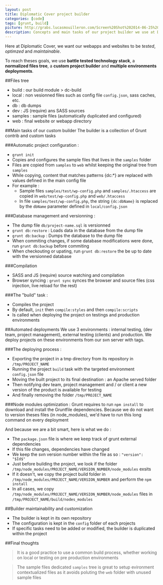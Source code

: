 ```yaml
---
layout: post
title: Diplomatic Cover project builder
categories: [code]
tags: [grunt, build]
picture: http://grabs.lucasmouilleron.com/Screen%20Shot%202014-06-25%20at%2011.28.32.png
description: Concepts and main tasks of our project builder we use at Diplomatic Cover
---
```


Here at Diplomatic Cover, we want our webapps and websites to be _tested_, _optimzed_ and _maintainable_.

To reach theses goals, we use __battle tested technology stack__, a __normalized files tree__, a __custom project builder__ and __multiple environments deployments__.

##Files tree
- build : our build module > dc-build
- local : non vesionned files such as config file ```config.json```, sass caches, etc.
- db : db dumps
- dev : JS (require) ans SASS sources
- samples : sample files (automatically duplicated and configured)
- web : final website or webapp directory

##Main tasks of our custom builder
The builder is a collection of Grunt contrib and custom tasks

###Automatic project configuration : 
- ```grunt init```
- Copies and configures the sample files that lives in the ```samples``` folder
- Files are copied from ```samples``` to ```web``` whilst keeping the original tree from ```samples```
- While copying, content that matches patterns {dc:*} are replaced with values defined in the main config file
- For example : 
    - Sample files ```samples/test/wp-config.php``` and ```samples/.htaccess``` are copied in ```web/test/wp-config.php``` and ```web/.htaccess```
    - In file ```samples/test/wp-config.php```, the string ```{dc:dbName}``` is replaced by the ```dbName``` parameter defined in ```local/config.json```

###Database management and versionning : 
- The dump file ```db/project-name.sql``` is versionned
- ```grunt db:restore``` : Loads data in the database from the dump file
- ```grunt db:backup``` : Dumps the database to the dump file
- When commiting changes, if some database modifications were done, run ```grunt db:backup``` before commiting
- When checkouting or upating, run ```grunt db:restore``` the be up to date with the versionned database

###Compilation
- SASS and JS (require) source watching and compilation
- Browser syncing : ```grunt sync``` synces the browser and source files (css injection, live reload for the rest)

###The "build" task :
- Compiles the project 
- By default, ```init``` then ```compile:styles``` and then ```compile:scripts```
- Is called when deploying the project on testings and production environments

##Automated deployments
We use 3 environments : internal testing, (dev team, project management), external testing (clients) and production.
We deploy projects on these environments from our svn server with tags.

###The deploying process : 
- Exporting the project in a tmp directory from its repository in ```/tmp/PROJECT_NAME```
- Running the project ```build``` task with the targeted environment ```config.json``` file
- Moving the built project to its final destination : an Apache served folder
- Then notifying dev team, project management and / or client a new version of the product is available for testing
- And finally removing the folder ```/tmp/PROJECT_NAME```

###Node modules optimization : 
Grunt requires to run ```npm install``` to download and install the Gruntfile dependencies.
Because we do not want to version theses files (in node_modules), we'd have to run this long command on every deployment

And because we are a bit smart, here is what we do : 

- The ```package.json``` file is where we keep track of grunt external dependencies
- If this file changes, dependencies have changed
- We keep the svn version number within the file as so : ```"version": "$Id$"```
- Just before building the project, we look if the folder ```/tmp/node_modules/PROJECT_NAME/VERSION_NUMBER/node_modules``` exsits
- If it doesn't, we copy the project build folder in ```/tmp/node_modules/PROJECT_NAME/VERSION_NUMBER``` and perform the ```npm install```
- In all cases, we copy ```/tmp/node_modules/PROJECT_NAME/VERSION_NUMBER/node_modules``` files in ```/tmp/PROJECT_NAME/build/nodes_modules```

##Builder maintainability and customization
- The builder is kept in its own repository
- The configuration is kept in the ```config``` folder of each projects
- If specific tasks need to be added or modified, the builder is duplicated within the project

##Final thoughts
> It is a good practice to use a common build process, whether working on local or testing on pre production environments

<!-- tsk -->

> The sample files dedicated ```samples``` tree is great to setup evironment contextualized files as it avoids poluting the ```web``` folder with unused sample files